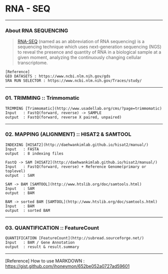 # RNA - SEQ

*****

### About RNA SEQUENCING

>[RNA-SEQ](https://en.wikipedia.org/wiki/RNA-Seq) (named as an abbreviation of RNA sequencing) is a sequencing technique which uses next-generation sequencing (NGS) to reveal the presence and quantity of RNA in a biological sample at a given moment, analyzing the continuously changing cellular transcriptome.

>
    [Reference]
    GEO DATASETS : https://www.ncbi.nlm.nih.gov/gds
    SRA RUN SELECTOR : https://www.ncbi.nlm.nih.gov/Traces/study/

*****

### 01. TRIMMING :: Trimmomatic

>
    TRIMMING [Trimmomatic](http://www.usadellab.org/cms/?page=trimmomatic)
    Input 	: FastQ(forward, reverse) -> SAMPLE 
    output	: FastQ(forward, reverse X paired, unpaired)

*****

### 02. MAPPING (ALIGNMENT) :: HISAT2 & SAMTOOL

>
    INDEXING [HISAT2](http://daehwankimlab.github.io/hisat2/manual/)
    Input 	: FASTA
    output	: 8 indexing files

>
    FastQ -> SAM [HISAT2](http://daehwankimlab.github.io/hisat2/manual/)
    Input 	: FastQ(forward, reverse) + Reference Genome(primary or toplevel)
    output	: SAM

>
    SAM -> BAM [SAMTOOL](http://www.htslib.org/doc/samtools.html)
    Input 	: SAM
    output	: BAM

>
    BAM -> sorted BAM [SAMTOOL](http://www.htslib.org/doc/samtools.html)
    Input 	: BAM
    output	: sorted BAM

*****

### 03. QUANTIFICATION :: FeatureCount

>
    QUANTIFICATION [FeatureCount](http://subread.sourceforge.net/)
    Input 	: BAM / Gene Annotation
    output	: result & result.summary

*****

[Reference] How to use MARKDOWN : https://gist.github.com/ihoneymon/652be052a0727ad59601